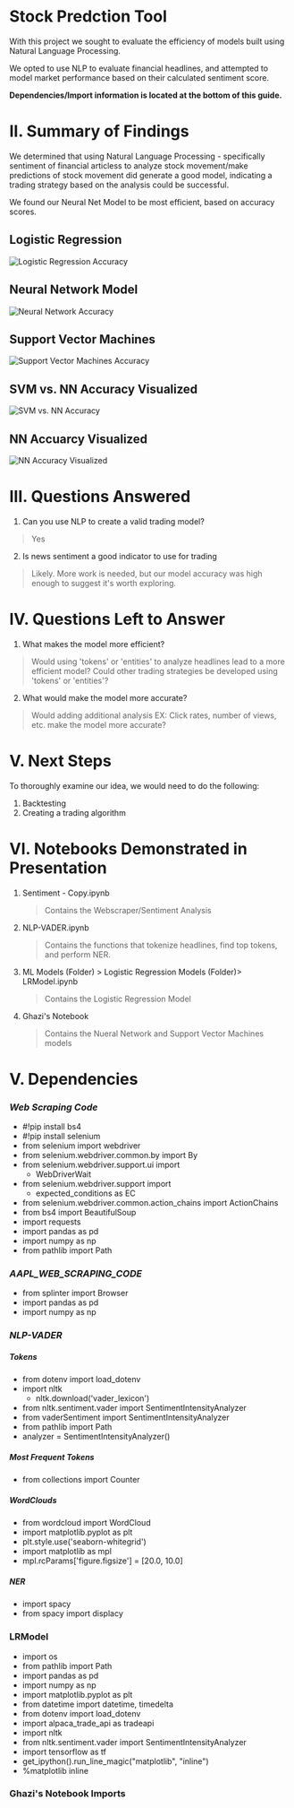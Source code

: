 # Stock Predction Tool
With this project we sought to evaluate the efficiency of models built using Natural Language Processing. 

We opted to use NLP to evaluate financial headlines, and attempted to model market performance based on their calculated sentiment score.

**Dependencies/Import information is located at the bottom of this guide.**

# II. Summary of Findings

We determined that using Natural Language Processing - specifically sentiment of financial articless to analyze stock movement/make predictions of stock movement did generate a good model, indicating a trading strategy based on the analysis could be successful.

We found our Neural Net Model to be most efficient, based on accuracy scores.

## **Logistic Regression**
![Logistic Regression Accuracy](Images/LogisticRegressionAccuracy.PNG)

## **Neural Network Model** 
![Neural Network Accuracy](Images/NNAccuracy.PNG)

## **Support Vector Machines**
![Support Vector Machines Accuracy](Images/SVMAccuracy.PNG)
## **SVM vs. NN Accuracy Visualized**
![SVM vs. NN Accuracy](Images/NNvsSVMvisualized.PNG)
## **NN Accuarcy Visualized**
![NN Accuracy Visualized](Images/NNAccuracyBar.PNG)

# III. Questions Answered
1. Can you use NLP to create a valid trading model?
> Yes
2. Is news sentiment a good indicator to use for trading
> Likely. More work is needed, but our model accuracy was high enough to suggest it's worth exploring.

# IV. Questions Left to Answer
1. What makes the model more efficient?
> Would using 'tokens' or 'entities' to analyze headlines lead to a more efficient model?
> Could other trading strategies be developed using 'tokens' or 'entities'?
2. What would make the model more accurate?
> Would adding additional analysis EX: Click rates, number of views, etc. make the model more accurate?

# V. Next Steps
To thoroughly examine our idea, we would need to do the following:

1. Backtesting
2. Creating a trading algorithm

# VI. Notebooks Demonstrated in Presentation
1. Sentiment - Copy.ipynb
    >Contains the Webscraper/Sentiment Analysis
2. NLP-VADER.ipynb
    >Contains the functions that tokenize headlines, find top tokens, and perform NER.
3.  ML Models (Folder) > Logistic Regression Models (Folder)> LRModel.ipynb
    >Contains the Logistic Regression Model
4. Ghazi's Notebook
    >Contains the Nueral Network and Support Vector Machines models

# V. Dependencies
 ### *Web Scraping Code*
 
* #!pip install bs4
* #!pip install selenium
* from selenium import webdriver
* from selenium.webdriver.common.by import By
* from selenium.webdriver.support.ui import 
    * WebDriverWait
* from selenium.webdriver.support import 
    * expected_conditions as EC
* from selenium.webdriver.common.action_chains import ActionChains
* from bs4 import BeautifulSoup
* import requests
* import pandas as pd
* import numpy as np
* from pathlib import Path

### *AAPL_WEB_SCRAPING_CODE*
* from splinter import Browser
* import pandas as pd
* import numpy as np

### *NLP-VADER*
##### Tokens
* from dotenv import load_dotenv
* import nltk
    * nltk.download('vader_lexicon')
* from nltk.sentiment.vader import SentimentIntensityAnalyzer
* from vaderSentiment import SentimentIntensityAnalyzer
* from pathlib import Path
* analyzer = SentimentIntensityAnalyzer()

##### Most Frequent Tokens
* from collections import Counter

##### WordClouds
* from wordcloud import WordCloud
* import matplotlib.pyplot as plt
* plt.style.use('seaborn-whitegrid')
* import matplotlib as mpl
* mpl.rcParams['figure.figsize'] = [20.0, 10.0]

##### NER
* import spacy
* from spacy import displacy

### LRModel
* import os
* from pathlib import Path
* import pandas as pd
* import numpy as np
* import matplotlib.pyplot as plt
* from datetime import datetime, timedelta
* from dotenv import load_dotenv
* import alpaca_trade_api as tradeapi
* import nltk
* from nltk.sentiment.vader import SentimentIntensityAnalyzer
* import tensorflow as tf
* get_ipython().run_line_magic("matplotlib", "inline")
* %matplotlib inline

### Ghazi's Notebook Imports